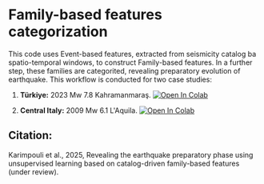 # Family-based features categorization

This code uses Event-based features, extracted from seismicity catalog ba spatio-temporal windows, to construct Family-based features. In a further step, these families are categorited, revealing preparatory evolution of earthquake. This workflow is conducted for two case studies:
1. **Türkiye:** 2023 Mw 7.8 Kahramanmaraş. [![Open In Colab](https://colab.research.google.com/assets/colab-badge.svg)](https://colab.research.google.com/github/sadeghkarimpouli/family_based_features/blob/main/Kahramanmaras_Family_clustering.ipynb)

2. **Central Italy:** 2009 Mw 6.1 L'Aquila. [![Open In Colab](https://colab.research.google.com/assets/colab-badge.svg)](https://colab.research.google.com/github/sadeghkarimpouli/family_based_features/blob/main/LAquila_Family_clustering.ipynb)

## Citation:
Karimpouli et al., 2025, Revealing the earthquake preparatory phase using unsupervised learning based on catalog-driven family-based features (under review).